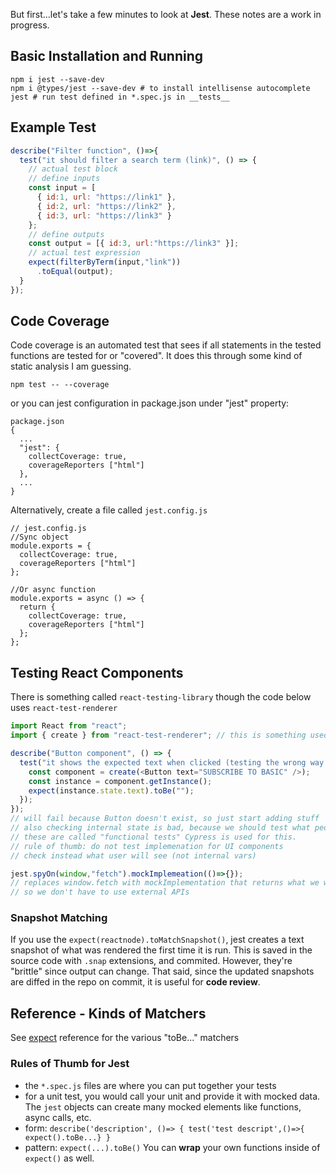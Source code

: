 But first...let's take a few minutes to look at **Jest**. These notes are a work in progress.

## Basic Installation and Running

```
npm i jest --save-dev
npm i @types/jest --save-dev # to install intellisense autocomplete
jest # run test defined in *.spec.js in __tests__
```

## Example Test

```javascript
describe("Filter function", ()=>{
  test("it should filter a search term (link)", () => {
    // actual test block
    // define inputs
    const input = [
      { id:1, url: "https://link1" },
      { id:2, url: "https://link2" },
      { id:3, url: "https://link3" }
    };
    // define outputs
    const output = [{ id:3, url:"https://link3" }];
    // actual test expression
    expect(filterByTerm(input,"link"))
      .toEqual(output);
  }
});
```

Code Coverage
--

Code coverage is an automated test that sees if all statements in the tested functions are tested for or "covered". It does this through some kind of static analysis I am guessing.
```
npm test -- --coverage 
```
or  you can jest configuration in package.json under "jest" property:
```
package.json
{ 
  ...
  "jest": { 
    collectCoverage: true, 
    coverageReporters ["html"]
  },
  ...
}
```
Alternatively, create a file called `jest.config.js`

```
// jest.config.js
//Sync object
module.exports = {
  collectCoverage: true, 
  coverageReporters ["html"]
};

//Or async function
module.exports = async () => {
  return {
    collectCoverage: true, 
    coverageReporters ["html"]
  };
};
```



## Testing React Components

There is something called `react-testing-library` though the code below uses `react-test-renderer`

```js
import React from "react";
import { create } from "react-test-renderer"; // this is something used in testing

describe("Button component", () => {
  test("it shows the expected text when clicked (testing the wrong way!)", () => {
    const component = create(<Button text="SUBSCRIBE TO BASIC" />);
    const instance = component.getInstance();
    expect(instance.state.text).toBe("");
  });
});
// will fail because Button doesn't exist, so just start adding stuff
// also checking internal state is bad, because we should test what people SEE
// these are called "functional tests" Cypress is used for this. 
// rule of thumb: do not test implemenation for UI components
// check instead what user will see (not internal vars)

jest.spyOn(window,"fetch").mockImplemeation(()=>{});
// replaces window.fetch with mockImplementation that returns what we want
// so we don't have to use external APIs
```

### Snapshot Matching

If you use the `expect(reactnode).toMatchSnapshot()`, jest creates a text snapshot of what was rendered the first time it is run. This is saved in the source code with `.snap` extensions, and commited. However, they're "brittle" since output can change. That said, since the updated snapshots are diffed in the repo on commit, it is useful for **code review**. 

## Reference - Kinds of Matchers

See [expect](https://jestjs.io/docs/en/expect) reference for the various "toBe..." matchers

### Rules of Thumb for Jest

* the `*.spec.js` files are where you can put together your tests
* for a unit test, you would call your unit and provide it with mocked data. The `jest` objects can create many mocked elements like functions, async calls, etc. 
* form: `describe('description', ()=> { test('test descript',()=>{ expect().toBe...} }`
* pattern: `expect(...).toBe()` You can **wrap** your own functions inside of `expect()` as well.

